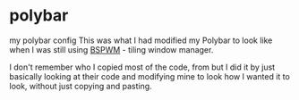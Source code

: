 # polybar
my polybar config
This was what I had modified my Polybar to look like when I was still using <a href="https://github.com/baskerville/bspwm">BSPWM</a> - tiling window manager.

I don't remember who I copied most of the code, from but I did it by just basically looking at their code and modifying mine to look
how I wanted it to look, without just copying and pasting.
